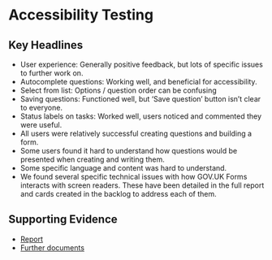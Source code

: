 # Accessibility Testing 

## Key Headlines 

- User experience: Generally positive feedback, but lots of specific issues to further work on.
- Autocomplete questions: Working well, and beneficial for accessibility.
- Select from list: Options / question order can be confusing
- Saving questions: Functioned well, but ‘Save question’ button isn’t clear to everyone.
- Status labels on tasks: Worked well, users noticed and commented they were useful.
- All users were relatively successful creating questions and building a form.
- Some users found it hard to understand how questions would be presented when creating and writing them.
- Some specific language and content was hard to understand.
- We found several specific technical issues with how GOV.UK Forms interacts with screen readers. These have been detailed in the full report and cards created in the backlog to address each of them.

## Supporting Evidence
- [Report](https://docs.google.com/presentation/d/1_1tZCUk019wTKWI9eF_DZdJ7DpOr93l6kX1lREDkls0/edit#slide=id.g1d1235c61d0_0_31)
- [Further documents](https://drive.google.com/drive/folders/1SgylWBoM0SG2AGNdk5a-Moa-2T7G45Mx)